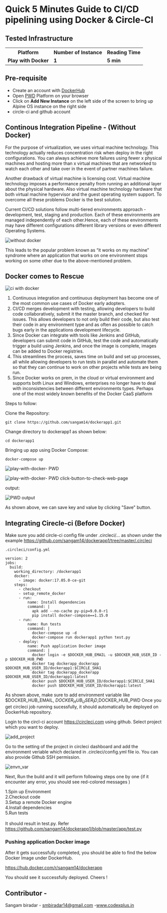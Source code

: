 # Quick 5 Minutes Guide to CI/CD pipelining using Docker & Circle-CI


## Tested Infrastructure

<table class="tg">
  <tr>
    <th class="tg-yw4l"><b>Platform</b></th>
    <th class="tg-yw4l"><b>Number of Instance</b></th>
    <th class="tg-yw4l"><b>Reading Time</b></th>
    
  </tr>
  <tr>
    <td class="tg-yw4l"><b> Play with Docker</b></td>
    <td class="tg-yw4l"><b>1</b></td>
    <td class="tg-yw4l"><b>5 min</b></td>
    
  </tr>
  
</table>

## Pre-requisite

- Create an account with [DockerHub](https://hub.docker.com)
- Open [PWD](https://labs.play-with-docker.com/) Platform on your browser 
- Click on **Add New Instance** on the left side of the screen to bring up Alpine OS instance on the right side
- circle-ci and github account 


## Continous Integration Pipeline - (Without Docker)

For the purpose of virtualization, we uses virtual machine technology. This technology actually reduces concentration risk when deploy in the right configurations. You can always achieve more failures using fewer x physical machines and hosting more than x virtual machines that are networked to watch each other and take over in the event of partner machines failure.

Another drawback of virtual machine is licensing cost. Virtual machine technology imposes a performance penalty from running an additional layer about the physical hardware. Also virtual machine technology hardware that both virtual machine hypervisor and the guest operating system support. To overcome all these problems Docker is the best solution.

Current CI/CD solutions follow multi-tiered environments approach - development, test, staging and production. Each of these environments are managed independently of each other.Hence, each of these environments may have different configurations different library versions or even different Operating Systems.

![without docker](https://user-images.githubusercontent.com/21982562/47330291-52a7cd00-d695-11e8-8129-1cd48fc2009c.png)

This leads to the popular problem known as “it works on my machine” syndrome where an application that works on one environment stops working on some other due to the above-mentioned problem.

## Docker comes to Rescue

![ci with docker](https://user-images.githubusercontent.com/21982562/47330766-0fe6f480-d697-11e8-9c4e-bd2290beae15.png)

1. Continuous integration and continuous deployment has become one of the most common use cases of Docker early adopters. 
2. CI/CD merges development with testing, allowing developers to build code collaboratively, submit it the master branch, and checked for issues. This allows developers to not only build their code, but also test their code in any environment type and as often as possible to catch bugs early in the applications development lifecycle. 
3. Since Docker can integrate with tools like Jenkins and GitHub, developers can submit code in GitHub, test the code and automatically trigger a build using Jenkins, and once the image is complete, images can be added to Docker registries.
4. This streamlines the process, saves time on build and set up processes, all while allowing developers to run tests in parallel and automate them so that they can continue to work on other projects while tests are being run. 
5. Since Docker works on prem, in the cloud or virtual environment and supports both Linux and Windows, enterprises no longer have to deal with inconsistencies between different environments types. Perhaps one of the most widely known benefits of the Docker CaaS platform


Steps to follow:


Clone the Repository:

```
git clone https://github.com/sangam14/dockerapp1.git
```

Change directory to dockerapp1 as shown below:


```
cd dockerapp1 
```

Bringing up app using Docker Compose:
 
```
docker-compose up 
```

![ play-with-docker- PWD](https://github.com/sangam14/dockerapp1/blob/master/Screenshot%202018-10-25%20at%2010.48.55%20PM.png)

![ play-with-docker- PWD click-button-to-check-web-page](https://github.com/sangam14/dockerapp1/blob/master/Screenshot%202018-10-25%20at%2010.51.29%20PM.png)

output:

![PWD output](https://github.com/sangam14/dockerapp1/blob/master/Screenshot%202018-10-25%20at%2010.51.03%20PM.png)

As shown above, we can save key and value by clicking "Save" button. 

## Integrating Cirecle-ci (Before Docker)

Make sure you add circle-ci config file under .circleci/... as shown under the example https://github.com/sangam14/dockerapp1/tree/master/.circleci


```
.circleci/config.yml
```

```
version: 2
jobs:
  build:
    working_directory: /dockerapp1
    docker:
      - image: docker:17.05.0-ce-git
    steps:
      - checkout
      - setup_remote_docker
      - run:
          name: Install dependencies
          command: |
            apk add --no-cache py-pip=9.0.0-r1
            pip install docker-compose==1.15.0
      - run:
          name: Run tests
          command: |
            docker-compose up -d
            docker-compose run dockerapp1 python test.py
      - deploy:
          name: Push application Docker image
          command: |
            docker login -e $DOCKER_HUB_EMAIL -u $DOCKER_HUB_USER_ID -p $DOCKER_HUB_PWD
            docker tag dockerapp_dockerapp $DOCKER_HUB_USER_ID/dockerapp1:$CIRCLE_SHA1
            docker tag dockerapp_dockerapp $DOCKER_HUB_USER_ID/dockerapp1:latest
            docker push $DOCKER_HUB_USER_ID/dockerapp1:$CIRCLE_SHA1
            docker push $DOCKER_HUB_USER_ID/dockerapp1:latest
```

As shown above,  make sure to add environment variable like  $DOCKER_HUB_EMAIL, $DOCKER_HUB_USER_ID,$DOCKER_HUB_PWD
Once you get circleci job running sucessfully, it should automatically be deployed on DockerHub repository. 

Login to the circl-ci account https://circleci.com using github. Select project which you want to deploy. 

![add_project](https://github.com/sangam14/dockerapp1/blob/master/Screenshot%202018-10-26%20at%207.49.53%20AM.png)

Go to the setting of the project in circleci dashboard and add the environment veriable which declared in .circleci/config.yml file io.
You can also provide Github SSH permission.

![envn_var](https://github.com/sangam14/dockerapp1/blob/master/Screenshot%202018-10-26%20at%207.50.31%20AM.png)

Next, Run the build and it will perform following steps one by one {if it encounter any error, you should see red-colored messages )
<br>

1.Spin up Environment<br>
2.Checkout code<br>
3.Setup a remote Docker engine<br>
4.Install dependencies<br>
5.Run tests<br>
<br>
It should result in test.py. Refer https://github.com/sangam14/dockerapp1/blob/master/app/test.py


### Pushing application Docker image


After it gets successfully completed, you should be able to find the below Docker Image under DockerHub. 

https://hub.docker.com/r/sangam14/dockerapp

You should see it successfully deployed. Cheers !

## Contributor - 

Sangam biradar - smbiradar14@gmail.com -www.codexplus.in 

